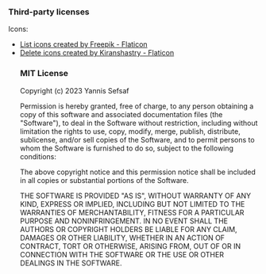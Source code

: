 <h3>Third-party licenses</h3>

Icons: 
<ul>
<li><a href="https://www.flaticon.com/free-icons/list" title="list icons">List icons created by Freepik - Flaticon</a></li>
<li><a href="https://www.flaticon.com/free-icons/delete" title="delete icons">Delete icons created by Kiranshastry - Flaticon</a></li>

<h3>MIT License</h3>

Copyright (c) 2023 Yannis Sefsaf

Permission is hereby granted, free of charge, to any person obtaining a copy
of this software and associated documentation files (the "Software"), to deal
in the Software without restriction, including without limitation the rights
to use, copy, modify, merge, publish, distribute, sublicense, and/or sell
copies of the Software, and to permit persons to whom the Software is
furnished to do so, subject to the following conditions:

The above copyright notice and this permission notice shall be included in all
copies or substantial portions of the Software.

THE SOFTWARE IS PROVIDED "AS IS", WITHOUT WARRANTY OF ANY KIND, EXPRESS OR
IMPLIED, INCLUDING BUT NOT LIMITED TO THE WARRANTIES OF MERCHANTABILITY,
FITNESS FOR A PARTICULAR PURPOSE AND NONINFRINGEMENT. IN NO EVENT SHALL THE
AUTHORS OR COPYRIGHT HOLDERS BE LIABLE FOR ANY CLAIM, DAMAGES OR OTHER
LIABILITY, WHETHER IN AN ACTION OF CONTRACT, TORT OR OTHERWISE, ARISING FROM,
OUT OF OR IN CONNECTION WITH THE SOFTWARE OR THE USE OR OTHER DEALINGS IN THE
SOFTWARE.